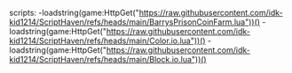 scripts:
-loadstring(game:HttpGet("https://raw.githubusercontent.com/idk-kid1214/ScriptHaven/refs/heads/main/BarrysPrisonCoinFarm.lua"))()
-loadstring(game:HttpGet("https://raw.githubusercontent.com/idk-kid1214/ScriptHaven/refs/heads/main/Color.io.lua"))()
-loadstring(game:HttpGet("https://raw.githubusercontent.com/idk-kid1214/ScriptHaven/refs/heads/main/Block.io.lua"))()
